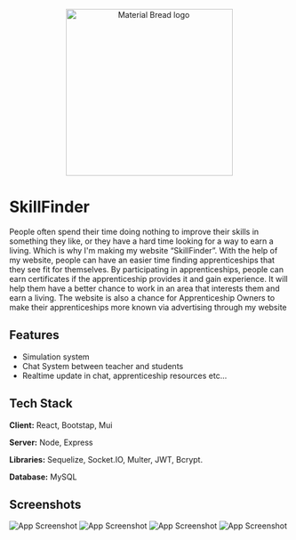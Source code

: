 
<p align="center">
    <img width="300" src="https://imageupload.io/ib/hbHT18s0WUFAMxV_1692421359.png" alt="Material Bread logo">
</p>


# SkillFinder

People often spend their time doing nothing to improve their skills in something they like, 
or they have a hard time looking for a way to earn a living. Which is why I'm making 
my website “SkillFinder”. With the help of my website, people can have an easier time 
finding apprenticeships that they see fit for themselves. By participating in apprenticeships, 
people can earn certificates if the apprenticeship provides it and gain experience. It will 
help them have a better chance to work in an area that interests them and earn a living. The 
website is also a chance for Apprenticeship Owners to make their apprenticeships more 
known via advertising through my website


## Features

- Simulation system
- Chat System between teacher and students
- Realtime update in chat, apprenticeship resources etc...


## Tech Stack

**Client:** React, Bootstap, Mui

**Server:** Node, Express

**Libraries:** Sequelize, Socket.IO, Multer, JWT, Bcrypt.

**Database:** MySQL


## Screenshots

![App Screenshot](https://imageupload.io/ib/W6jnRbJpLADkgZX_1692421205.jpeg)
![App Screenshot](https://imageupload.io/ib/koqWesGJwmzHVLB_1692421205.jpeg)
![App Screenshot](https://imageupload.io/ib/BIZBggb71tNDc8k_1692421206.jpeg)
![App Screenshot](https://imageupload.io/ib/B630mCx4tsGiyc8_1692421206.jpeg)
